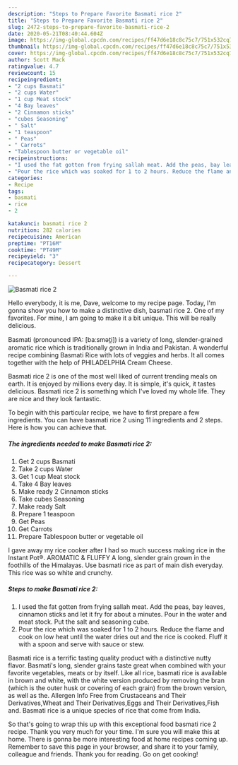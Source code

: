 ```yaml
---
description: "Steps to Prepare Favorite Basmati rice 2"
title: "Steps to Prepare Favorite Basmati rice 2"
slug: 2472-steps-to-prepare-favorite-basmati-rice-2
date: 2020-05-21T08:40:44.604Z
image: https://img-global.cpcdn.com/recipes/ff47d6e18c8c75c7/751x532cq70/basmati-rice-2-recipe-main-photo.jpg
thumbnail: https://img-global.cpcdn.com/recipes/ff47d6e18c8c75c7/751x532cq70/basmati-rice-2-recipe-main-photo.jpg
cover: https://img-global.cpcdn.com/recipes/ff47d6e18c8c75c7/751x532cq70/basmati-rice-2-recipe-main-photo.jpg
author: Scott Mack
ratingvalue: 4.7
reviewcount: 15
recipeingredient:
- "2 cups Basmati"
- "2 cups Water"
- "1 cup Meat stock"
- "4 Bay leaves"
- "2 Cinnamon sticks"
- "cubes Seasoning"
- " Salt"
- "1 teaspoon"
- " Peas"
- " Carrots"
- "Tablespoon butter or vegetable oil"
recipeinstructions:
- "I used the fat gotten from frying sallah meat. Add the peas, bay leaves, cinnamon sticks and let it fry for about a minutes. Pour in the water and meat stock. Put the salt and seasoning cube."
- "Pour the rice which was soaked for 1 to 2 hours. Reduce the flame and cook on low heat until the water dries out and the rice is cooked. Fluff it with a spoon and serve with sauce or stew."
categories:
- Recipe
tags:
- basmati
- rice
- 2

katakunci: basmati rice 2 
nutrition: 282 calories
recipecuisine: American
preptime: "PT16M"
cooktime: "PT49M"
recipeyield: "3"
recipecategory: Dessert

---
```



![Basmati rice 2](https://img-global.cpcdn.com/recipes/ff47d6e18c8c75c7/751x532cq70/basmati-rice-2-recipe-main-photo.jpg)

Hello everybody, it is me, Dave, welcome to my recipe page. Today, I'm gonna show you how to make a distinctive dish, basmati rice 2. One of my favorites. For mine, I am going to make it a bit unique. This will be really delicious.

Basmati (pronounced IPA: [baːsmət̪i]) is a variety of long, slender-grained aromatic rice which is traditionally grown in India and Pakistan. A wonderful recipe combining Basmati Rice with lots of veggies and herbs. It all comes together with the help of PHILADELPHIA Cream Cheese.

Basmati rice 2 is one of the most well liked of current trending meals on earth. It is enjoyed by millions every day. It is simple, it's quick, it tastes delicious. Basmati rice 2 is something which I've loved my whole life. They are nice and they look fantastic.


To begin with this particular recipe, we have to first prepare a few ingredients. You can have basmati rice 2 using 11 ingredients and 2 steps. Here is how you can achieve that.

<!--inarticleads1-->

##### The ingredients needed to make Basmati rice 2:

1. Get 2 cups Basmati
1. Take 2 cups Water
1. Get 1 cup Meat stock
1. Take 4 Bay leaves
1. Make ready 2 Cinnamon sticks
1. Take cubes Seasoning
1. Make ready  Salt
1. Prepare 1 teaspoon
1. Get  Peas
1. Get  Carrots
1. Prepare Tablespoon butter or vegetable oil


I gave away my rice cooker after I had so much success making rice in the Instant Pot®. AROMATIC &amp; FLUFFY A long, slender grain grown in the foothills of the Himalayas. Use basmati rice as part of main dish everyday. This rice was so white and crunchy. 

<!--inarticleads2-->

##### Steps to make Basmati rice 2:

1. I used the fat gotten from frying sallah meat. Add the peas, bay leaves, cinnamon sticks and let it fry for about a minutes. Pour in the water and meat stock. Put the salt and seasoning cube.
1. Pour the rice which was soaked for 1 to 2 hours. Reduce the flame and cook on low heat until the water dries out and the rice is cooked. Fluff it with a spoon and serve with sauce or stew.


Basmati rice is a terrific tasting quality product with a distinctive nutty flavor. Basmati&#39;s long, slender grains taste great when combined with your favorite vegetables, meats or by itself. Like all rice, basmati rice is available in brown and white, with the white version produced by removing the bran (which is the outer husk or covering of each grain) from the brown version, as well as the. Allergen Info Free from Crustaceans and Their Derivatives,Wheat and Their Derivatives,Eggs and Their Derivatives,Fish and. Basmati rice is a unique species of rice that come from India. 

So that's going to wrap this up with this exceptional food basmati rice 2 recipe. Thank you very much for your time. I'm sure you will make this at home. There is gonna be more interesting food at home recipes coming up. Remember to save this page in your browser, and share it to your family, colleague and friends. Thank you for reading. Go on get cooking!
